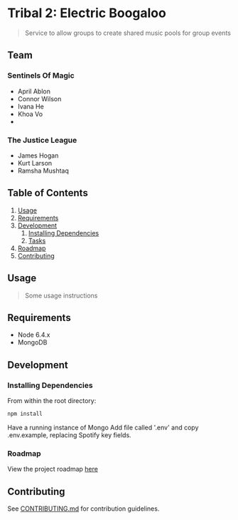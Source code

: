 # Tribal 2: Electric Boogaloo

> Service to allow groups to create shared music pools for group events

## Team

### Sentinels Of Magic
  - April Ablon
  - Connor Wilson
  - Ivana He
  - Khoa Vo
  - 
### The Justice League
  - James Hogan
  - Kurt Larson
  - Ramsha Mushtaq

## Table of Contents

1. [Usage](#Usage)
1. [Requirements](#requirements)
1. [Development](#development)
    1. [Installing Dependencies](#installing-dependencies)
    1. [Tasks](#tasks)
1. [Roadmap](#roadmap)
1. [Contributing](#contributing)

## Usage

> Some usage instructions

## Requirements

- Node 6.4.x
- MongoDB

## Development

### Installing Dependencies

From within the root directory:

```sh
npm install
```
Have a running instance of Mongo
Add file called '.env' and copy .env.example, replacing Spotify key fields.

### Roadmap

View the project roadmap [here](LINK_TO_DOC)


## Contributing

See [CONTRIBUTING.md](CONTRIBUTING.md) for contribution guidelines.
